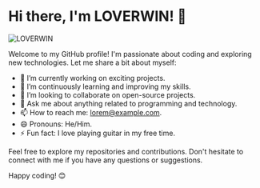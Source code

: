 # Hi there, I'm LOVERWIN! 👋

![LOVERWIN](https://your-image-url.com/lorem-ipsum)

Welcome to my GitHub profile! I'm passionate about coding and exploring new technologies. Let me share a bit about myself:

- 🔭 I’m currently working on exciting projects.
- 🌱 I’m continuously learning and improving my skills.
- 👯 I’m looking to collaborate on open-source projects.
- 💬 Ask me about anything related to programming and technology.
- 📫 How to reach me: [lorem@example.com](mailto:lorem@example.com).
- 😄 Pronouns: He/Him.
- ⚡ Fun fact: I love playing guitar in my free time.

Feel free to explore my repositories and contributions. Don't hesitate to connect with me if you have any questions or suggestions.

Happy coding! 😊

